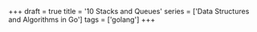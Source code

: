 +++
draft = true
title = '10 Stacks and Queues'
series = ['Data Structures and Algorithms in Go']
tags = ['golang']
+++